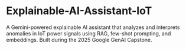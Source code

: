 # Explainable-AI-Assistant-IoT
A Gemini-powered explainable AI assistant that analyzes and interprets anomalies in IoT power signals using RAG, few-shot prompting, and embeddings. Built during the 2025 Google GenAI Capstone.
